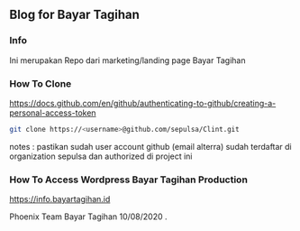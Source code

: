 ## Blog for Bayar Tagihan

### Info
Ini merupakan Repo dari marketing/landing page Bayar Tagihan

### How To Clone

https://docs.github.com/en/github/authenticating-to-github/creating-a-personal-access-token

```bash
git clone https://<username>@github.com/sepulsa/Clint.git
```
notes : pastikan sudah user account github (email alterra) sudah terdaftar di organization sepulsa dan authorized di project ini

### How To Access Wordpress Bayar Tagihan Production
https://info.bayartagihan.id

Phoenix Team Bayar Tagihan 10/08/2020
.
